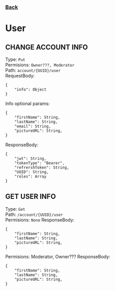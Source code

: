 ### [Back](./Main.md)

# User

## **CHANGE ACCOUNT INFO**

Type: `Put`  
Permisions: `Owner???, Moderator`  
Path: `account/{UUID}/user`  
RequestBody:

```
{
    "info": Object
}
```
Info optional params:
```
{
    "firstName": String,
    "lastName": String,
    "email": String,
    "pictureURL": String,
}
```

ResponseBody:

```
{
    "jwt": String,
    "tokenType": "Bearer",
    "refrershToken": String,
    "UUID": String,
    "roles": Array
}
```

## **GET USER INFO**

Type: `Get`  
Path: `/account/{UUID}/user`  
Permisions: `None`
ResponseBody:

```
{
    "firstName": String,
    "lastName": String,
    "pictureURL": String,
}
```
Permisions: Moderator, Owner???
ResponseBody:

```
{
    "firstName": String,
    "lastName": String,
    "pictureURL": String,
}
```
